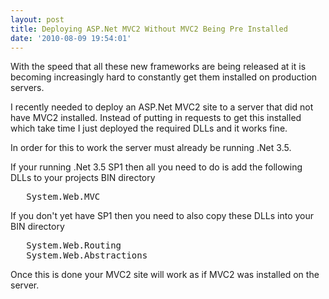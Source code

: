 ```yaml
---
layout: post
title: Deploying ASP.Net MVC2 Without MVC2 Being Pre Installed
date: '2010-08-09 19:54:01'
---
```


With the speed that all these new frameworks are being released at it is becoming increasingly hard to constantly get them installed on production servers.

I recently needed to deploy an ASP.Net MVC2 site to a server that did not have MVC2 installed. Instead of putting in requests to get this installed which take time I just deployed the required DLLs and it works fine.

In order for this to work the server must already be running .Net 3.5.

If your running .Net 3.5 SP1 then all you need to do is add the following DLLs to your projects BIN directory
<pre>   System.Web.MVC</pre>
If you don't yet have SP1 then you need to also copy these DLLs into your BIN directory
<pre>   System.Web.Routing
   System.Web.Abstractions</pre>
Once this is done your MVC2 site will work as if MVC2 was installed on the server.